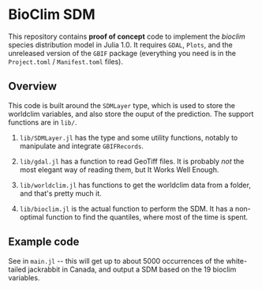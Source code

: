 # BioClim SDM

This repository contains **proof of concept** code to implement the *bioclim*
species distribution model in Julia 1.0. It requires `GDAL`, `Plots`, and
the unreleased version of the `GBIF` package (everything you need is in the
`Project.toml` / `Manifest.toml` files).

## Overview

This code is built around the `SDMLayer` type, which is used to store the
worldclim variables, and also store the ouput of the prediction. The support
functions are in `lib/`.

1. `lib/SDMLayer.jl` has the type and some utility functions, notably to
manipulate and integrate `GBIFRecords`.

2. `lib/gdal.jl` has a function to read GeoTiff files. It is probably *not*
the most elegant way of reading them, but It Works Well Enough.

3. `lib/worldclim.jl` has functions to get the worldclim data from a folder,
and that's pretty much it.

4. `lib/bioclim.jl` is the actual function to perform the SDM. It has a
non-optimal function to find the quantiles, where most of the time is spent.

## Example code

See in `main.jl` -- this will get up to about 5000 occurrences of the
white-tailed jackrabbit in Canada, and output a SDM based on the 19 bioclim
variables.

